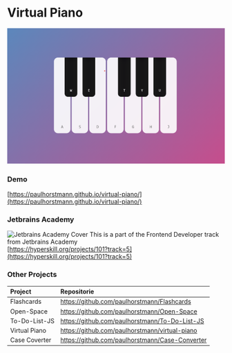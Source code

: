 # Virtual Piano
![Screenshot](https://github.com/paulhorstmann/virtual-piano/blob/master/screenshot.png?raw=true)
### Demo
[https://paulhorstmann.github.io/virtual-piano/](https://paulhorstmann.github.io/virtual-piano/)

### Jetbrains Academy
![Jetbrains Academy Cover](https://hyperskill.org/projects/101/cover.png)
This is a part of the Frontend Developer track from Jetbrains Academy <br>
[https://hyperskill.org/projects/101?track=5](https://hyperskill.org/projects/101?track=5)


### Other Projects 
| Project       | Repositorie                                     |
| :------------ | :---------------------------------------------- |
| Flashcards    | https://github.com/paulhorstmann/Flashcards     |
| Open-Space    | https://github.com/paulhorstmann/Open-Space     |
| To-Do-List-JS | https://github.com/paulhorstmann/To-Do-List-JS  |
| Virtual Piano | https://github.com/paulhorstmann/virtual-piano  |
| Case Coverter | https://github.com/paulhorstmann/Case-Converter |